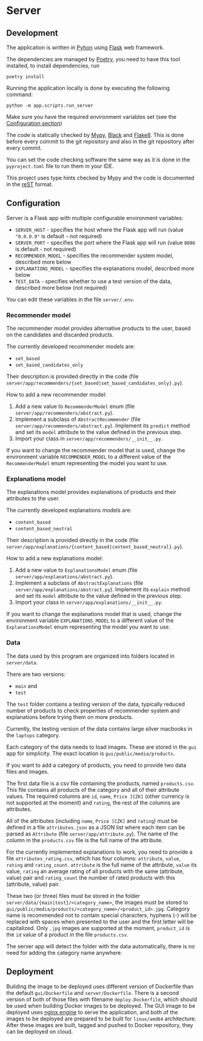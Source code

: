# Server

## Development

The application is written in [Pyhon](https://www.python.org) using [Flask](https://flask.palletsprojects.com/en/3.0.x/) web framework.

The dependencies are managed by [Poetry](https://python-poetry.org), you need to have this tool installed, to install
dependencies, run

```shell
poetry install
```

Running the application locally is done by executing the following command:

```shell
python -m app.scripts.run_server
```

Make sure you have the required environment variables set (see the [Configuration section](#configuration))

The code is statically checked by [Mypy](https://pypi.org/project/mypy/), [Black](https://pypi.org/project/black/) and
[Flake8](https://pypi.org/project/flake8/). This is done before every commit to the git repository and also in the git
repository after every commit.

You can set the code checking software the same way as it is done in the `pyproject.toml` file to run them in your IDE.

This project uses type hints checked by Mypy and the code is documented in the
[reST](https://en.wikipedia.org/wiki/ReStructuredText) format.

## Configuration

Server is a Flask app with multiple configurable environment variables:

- `SERVER_HOST` - specifies the host where the Flask app will run (value `"0.0.0.0"` is default - not required)
- `SERVER_PORT` - specifies the port where the Flask app will run (value `8086` is default - not required)
- `RECOMMENDER_MODEL` - specifies the recommender system model, described more below
- `EXPLANATIONS_MODEL` - specifies the explanations model, described more below
- `TEST_DATA` - specifies whether to use a test version of the data, described more below (not required)

You can edit these variables in the file `server/.env`.

### Recommender model

The recommender model provides alternative products to the user, based on the candidates and discarded products.

The currently developed recommender models are:

- `set_based`
- `set_based_candidates_only`

Their description is provided directly in the code (file
`server/app/recommenders/{set_based|set_based_candidates_only}.py`).

How to add a new recommender model:

1. Add a new value to `RecommenderModel` enum (file `server/app/recommenders/abstract.py`).
2. Implement a subclass of `AbstractRecommender` (file `server/app/recommenders/abstract.py`). Implement its `predict` method and set its `model` attribute to the value defined in the previous step.
3. Import your class in `server/app/recommenders/__init__.py`.

If you want to change the recommender model that is used, change the environment variable `RECOMMENDER_MODEL` to a
different value of the `RecommenderModel` enum representing the model you want to use.

### Explanations model

The explanations model provides explanations of products and their attributes to the user.

The currently developed explanations models are:

- `content_based`
- `content_based_neutral`

Their description is provided directly in the code (file
`server/app/explanations/{content_based|content_based_neutral}.py`).

How to add a new explanations model:

1. Add a new value to `ExplanationsModel` enum (file `server/app/explanations/abstract.py`).
2. Implement a subclass of `AbstractExplanations` (file `server/app/explanations/abstract.py`). Implement its `explain` method and set its `model` attribute to the value defined in the previous step.
3. Import your class in `server/app/explanations/__init__.py`.

If you want to change the explanations model that is used, change the environment variable `EXPLANATIONS_MODEL` to a
different value of the `ExplanationsModel` enum representing the model you want to use.

### Data

The data used by this program are organized into folders located in `server/data`.

There are two versions:

- `main` and
- `test`

The `test` folder contains a testing version of the data, typically reduced number of products to check properties of
recommender system and explanations before trying them on more products.

Currently, the testing version of the data contains large silver macbooks in the `laptops` category.

Each category of the data needs to load images. These are stored in the `gui` app for simplicity. The exact location is
`gui/public/media/products`.

If you want to add a category of products, you need to provide two data files and images.

The first data file is a csv file containing the products, named `products.csv`. This file contains all products of the
category and all of their attribute values. The required columns are `id`, `name`, `Price [CZK]` (other currency is not
supported at the moment) and `rating`, the rest of the columns are attributes.

All of the attributes (including `name`, `Price [CZK]` and `rating`) must be defined in a file `attributes.json` as a
JSON list where each item can be parsed as `Attribute` (file `server/app/attribute.py`). The name of the column in the
`products.csv` file is the full name of the attribute.

For the currently implemented explanations to work, you need to provide a file `attributes_rating.csv`, which has four
columns: `attribute`, `value`, `rating` and `rating_count`. `attribute` is the full name of the attribute, `value` its
value, `rating` an average rating of all products with the same (attribute, value) pair and `rating_count` the number
of rated products with this (attribute, value) pair.

These two (or three) files must be stored in the folder `server/data/{main|test}/<category_name>`, the images must be
stored to `gui/public/media/products/<category_name>/<product_id>.jpg`. Category name is recommended not to contain
special characters, hyphens (-) will be replaced with spaces when presented to the user and the first letter will be
capitalized. Only `.jpg` images are supported at the moment, `product_id` is the `id` value of a product in the file
`products.csv`.

The server app will detect the folder with the data automatically, there is no need for adding the category name
anywhere.

## Deployment

Building the image to be deployed uses different version of Dockerfile than the default `gui/Dockerfile` and
`server/Dockerfile`. There is a second version of both of those files with filename `deploy.Dockerfile`, which should be
used when building Docker images to be deployed. The GUI image to be deployed uses [nginx engine](https://nginx.org) to
serve the application, and both of the images to be deployed are prepared to be built for `linux/amd64` architecture.
After these images are built, tagged and pushed to Docker repository, they can be deployed on cloud.